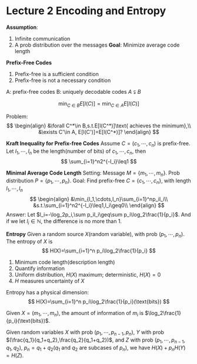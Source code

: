 # Lecture 2 Encoding and Entropy

**Assumption**:
1. Infinite communication
2. A prob distribution over the messages
**Goal**:
Minimize average code length

**Prefix-Free Codes**
1. Prefix-free is a sufficient condition
2. Prefix-free is not a necessary condition

A: prefix-free codes
B: uniquely decodable codes
$A\subsetneqq B$

$$
\min_{C\in B}E[l(C)]=\min_{C\in A}E[l(C)]
$$

Problem:
$$
\begin{align}
&\forall C^*\in B,s.t.E[l(C^*)]\text{ achieves the minimum},\\
&\exists C'\in A, E[l(C')]=E[l(C^*)]?
\end{align}
$$

**Kraft Inequality for Prefix-free Codes**
Assume $C=(c_1,\cdots,c_n)$ is prefix-free. Let $l_1,\cdots,l_n$ be the length(number of bits) of $c_1,\cdots,c_n$, then
$$
\sum_{i=1}^n2^{-l_i}\leq1
$$

**Minimal Average Code Length**
Setting: Message $M=\{m_1,\cdots,m_n\}$. Prob distribution $P=\{p_1,\cdots,p_n\}$.
Goal: Find prefix-free $C=\{c_1,\cdots,c_n\}$, with length $l_1,\cdots,l_n$
$$
\begin{align}
&\min_{l_1,\cdots,l_n}\sum_{i=1}^np_il_i\\
&s.t.\sum_{i=1}^n2^{-l_i}\leq1,l_i\geq0\\
\end{align}
$$
Answer: Let $l_i=-\log_2p_i,\sum p_il_i\geq\sum p_i\log_2\frac{1}{p_i}$. And if we let $l_i\in\mathbb{N}$, the difference is no more than 1.

**Entropy**
Given a random source $X$(random variable), with prob $(p_1,\cdots,p_n)$.
The entropy of $X$ is
$$
H(X)=\sum_{i=1}^n p_i\log_2\frac{1}{p_i}
$$
1. Minimum code length(description length)
2. Quantify information
3. Uniform distribution, $H(X)$ maximum; deterministic, $H(X)=0$
4. $H$ measures uncertainty of $X$

Entropy has a physical dimension:
$$
H(X)=\sum_{i=1}^n p_i\log_2\frac{1}{p_i}(\text{bits})
$$

Given $X=(m_1,\cdots,m_n)$, the amount of information of $m_i$ is $\log_2\frac{1}{p_i}(\text{bits})$.

Given random variables $X$ with prob $(p_1,\cdots,p_{n-1},p_n)$, $Y$ with prob $(\frac{q_1}{q_1+q_2},\frac{q_2}{q_1+q_2})$, and $Z$ with prob $(p_1,\cdots,p_{n-1},q_1,q_2)$, $p_n=q_1+q_2$($q_1$ and $q_2$ are subcases of $p_n$), we have $H(X)+p_nH(Y)=H(Z)$.
